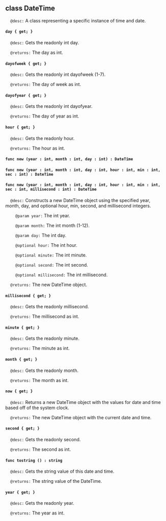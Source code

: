 ## class DateTime

&nbsp;&nbsp;&nbsp;&nbsp;```@desc:``` A class representing a specific instance of time and date.

#### ```day { get; }```

&nbsp;&nbsp;&nbsp;&nbsp;```@desc:``` Gets the readonly int day.

&nbsp;&nbsp;&nbsp;&nbsp;```@returns:``` The day as int.

#### ```dayofweek { get; }```

&nbsp;&nbsp;&nbsp;&nbsp;```@desc:``` Gets the readonly int dayofweek (1-7).

&nbsp;&nbsp;&nbsp;&nbsp;```@returns:``` The day of week as int.

#### ```dayofyear { get; }```

&nbsp;&nbsp;&nbsp;&nbsp;```@desc:``` Gets the readonly int dayofyear.

&nbsp;&nbsp;&nbsp;&nbsp;```@returns:``` The day of year as int.

#### ```hour { get; }```

&nbsp;&nbsp;&nbsp;&nbsp;```@desc:``` Gets the readonly hour.

&nbsp;&nbsp;&nbsp;&nbsp;```@returns:``` The hour as int.

#### ```func new (year : int, month : int, day : int) : DateTime```

#### ```func new (year : int, month : int, day : int, hour : int, min : int, sec : int) : DateTime```

#### ```func new (year : int, month : int, day : int, hour : int, min : int, sec : int, millisecond : int) : DateTime```

&nbsp;&nbsp;&nbsp;&nbsp;```@desc:``` Constructs a new DateTime object using the specified year, month, day, and optional hour, min, second, and millisecond integers.

&nbsp;&nbsp;&nbsp;&nbsp;&nbsp;&nbsp;&nbsp;&nbsp;```@param year:``` The int year.

&nbsp;&nbsp;&nbsp;&nbsp;&nbsp;&nbsp;&nbsp;&nbsp;```@param month:``` The int month (1-12).

&nbsp;&nbsp;&nbsp;&nbsp;&nbsp;&nbsp;&nbsp;&nbsp;```@param day:``` The int day.

&nbsp;&nbsp;&nbsp;&nbsp;&nbsp;&nbsp;&nbsp;&nbsp;```@optional hour:``` The int hour.

&nbsp;&nbsp;&nbsp;&nbsp;&nbsp;&nbsp;&nbsp;&nbsp;```@optional minute:``` The int minute.

&nbsp;&nbsp;&nbsp;&nbsp;&nbsp;&nbsp;&nbsp;&nbsp;```@optional second:``` The int second.

&nbsp;&nbsp;&nbsp;&nbsp;&nbsp;&nbsp;&nbsp;&nbsp;```@optional millisecond:``` The int millisecond.

&nbsp;&nbsp;&nbsp;&nbsp;```@returns:``` The new DateTime object.

#### ```millisecond { get; }```

&nbsp;&nbsp;&nbsp;&nbsp;```@desc:``` Gets the readonly millisecond.

&nbsp;&nbsp;&nbsp;&nbsp;```@returns:``` The millisecond as int.

#### ```minute { get; }```

&nbsp;&nbsp;&nbsp;&nbsp;```@desc:``` Gets the readonly minute.

&nbsp;&nbsp;&nbsp;&nbsp;```@returns:``` The minute as int.

#### ```month { get; }```

&nbsp;&nbsp;&nbsp;&nbsp;```@desc:``` Gets the readonly month.

&nbsp;&nbsp;&nbsp;&nbsp;```@returns:``` The month as int.

#### ```now { get; }```

&nbsp;&nbsp;&nbsp;&nbsp;```@desc:``` Returns a new DateTime object with the values for date and time based off of the system clock.

&nbsp;&nbsp;&nbsp;&nbsp;```@returns:``` The new DateTime object with the current date and time.

#### ```second { get; }```

&nbsp;&nbsp;&nbsp;&nbsp;```@desc:``` Gets the readonly second.

&nbsp;&nbsp;&nbsp;&nbsp;```@returns:``` The second as int.

#### ```func tostring () : string```

&nbsp;&nbsp;&nbsp;&nbsp;```@desc:``` Gets the string value of this date and time.

&nbsp;&nbsp;&nbsp;&nbsp;```@returns:``` The string value of the DateTime.

#### ```year { get; }```

&nbsp;&nbsp;&nbsp;&nbsp;```@desc:``` Gets the readonly year.

&nbsp;&nbsp;&nbsp;&nbsp;```@returns:``` The year as int.

